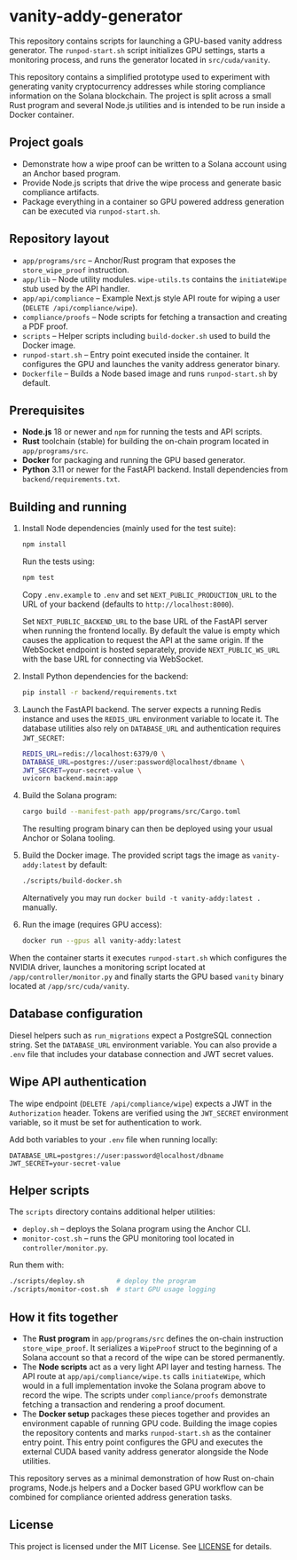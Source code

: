 # vanity-addy-generator

This repository contains scripts for launching a GPU-based vanity address generator.
The `runpod-start.sh` script initializes GPU settings, starts a monitoring process,
and runs the generator located in `src/cuda/vanity`.

This repository contains a simplified prototype used to experiment with generating vanity cryptocurrency addresses while storing compliance information on the Solana blockchain.  The project is split across a small Rust program and several Node.js utilities and is intended to be run inside a Docker container.

## Project goals

- Demonstrate how a wipe proof can be written to a Solana account using an Anchor based program.
- Provide Node.js scripts that drive the wipe process and generate basic compliance artifacts.
- Package everything in a container so GPU powered address generation can be executed via `runpod-start.sh`.

## Repository layout

- `app/programs/src` – Anchor/Rust program that exposes the `store_wipe_proof` instruction.
- `app/lib` – Node utility modules. `wipe-utils.ts` contains the `initiateWipe` stub used by the API handler.
- `app/api/compliance` – Example Next.js style API route for wiping a user (`DELETE /api/compliance/wipe`).
- `compliance/proofs` – Node scripts for fetching a transaction and creating a PDF proof.
- `scripts` – Helper scripts including `build-docker.sh` used to build the Docker image.
- `runpod-start.sh` – Entry point executed inside the container. It configures the GPU and launches the vanity address generator binary.
- `Dockerfile` – Builds a Node based image and runs `runpod-start.sh` by default.

## Prerequisites

- **Node.js** 18 or newer and `npm` for running the tests and API scripts.
- **Rust** toolchain (stable) for building the on-chain program located in `app/programs/src`.
- **Docker** for packaging and running the GPU based generator.
- **Python** 3.11 or newer for the FastAPI backend. Install dependencies from `backend/requirements.txt`.

## Building and running

1. Install Node dependencies (mainly used for the test suite):

   ```bash
   npm install
   ```

   Run the tests using:

   ```bash
   npm test
   ```


   Copy `.env.example` to `.env` and set `NEXT_PUBLIC_PRODUCTION_URL` to the URL
   of your backend (defaults to `http://localhost:8000`).

   Set `NEXT_PUBLIC_BACKEND_URL` to the base URL of the FastAPI server when
   running the frontend locally. By default the value is empty which causes the
   application to request the API at the same origin. If the WebSocket endpoint
   is hosted separately, provide `NEXT_PUBLIC_WS_URL` with the base URL for
   connecting via WebSocket.


2. Install Python dependencies for the backend:

   ```bash
   pip install -r backend/requirements.txt
   ```

3. Launch the FastAPI backend. The server expects a running Redis instance and
   uses the `REDIS_URL` environment variable to locate it. The database utilities
   also rely on `DATABASE_URL` and authentication requires `JWT_SECRET`:

   ```bash
   REDIS_URL=redis://localhost:6379/0 \
   DATABASE_URL=postgres://user:password@localhost/dbname \
   JWT_SECRET=your-secret-value \
   uvicorn backend.main:app
   ```

4. Build the Solana program:

   ```bash
   cargo build --manifest-path app/programs/src/Cargo.toml
   ```

   The resulting program binary can then be deployed using your usual Anchor or Solana tooling.

5. Build the Docker image. The provided script tags the image as `vanity-addy:latest` by default:

   ```bash
   ./scripts/build-docker.sh
   ```

   Alternatively you may run `docker build -t vanity-addy:latest .` manually.

6. Run the image (requires GPU access):

   ```bash
   docker run --gpus all vanity-addy:latest
   ```

When the container starts it executes `runpod-start.sh` which configures the NVIDIA driver, launches a monitoring script located at `/app/controller/monitor.py` and finally starts the GPU based `vanity` binary located at `/app/src/cuda/vanity`.

## Database configuration

Diesel helpers such as `run_migrations` expect a PostgreSQL connection string.
Set the `DATABASE_URL` environment variable. You can also provide a `.env`
file that includes your database connection and JWT secret values.

## Wipe API authentication

The wipe endpoint (`DELETE /api/compliance/wipe`) expects a JWT in the
`Authorization` header. Tokens are verified using the `JWT_SECRET`
environment variable, so it must be set for authentication to work.

Add both variables to your `.env` file when running locally:

```
DATABASE_URL=postgres://user:password@localhost/dbname
JWT_SECRET=your-secret-value
```

## Helper scripts

The `scripts` directory contains additional helper utilities:

- `deploy.sh` – deploys the Solana program using the Anchor CLI.
- `monitor-cost.sh` – runs the GPU monitoring tool located in `controller/monitor.py`.

Run them with:

```bash
./scripts/deploy.sh        # deploy the program
./scripts/monitor-cost.sh  # start GPU usage logging
```

## How it fits together

- The **Rust program** in `app/programs/src` defines the on-chain instruction `store_wipe_proof`.  It serializes a `WipeProof` struct to the beginning of a Solana account so that a record of the wipe can be stored permanently.
- The **Node scripts** act as a very light API layer and testing harness.  The API route at `app/api/compliance/wipe.ts` calls `initiateWipe`, which would in a full implementation invoke the Solana program above to record the wipe.  The scripts under `compliance/proofs` demonstrate fetching a transaction and rendering a proof document.
- The **Docker setup** packages these pieces together and provides an environment capable of running GPU code.  Building the image copies the repository contents and marks `runpod-start.sh` as the container entry point.  This entry point configures the GPU and executes the external CUDA based vanity address generator alongside the Node utilities.


This repository serves as a minimal demonstration of how Rust on-chain programs, Node.js helpers and a Docker based GPU workflow can be combined for compliance oriented address generation tasks.

## License

This project is licensed under the MIT License. See [LICENSE](LICENSE) for details.

